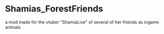 # Shamias_ForestFriends
 a mod made for the vtuber "ShamiaLive" of several of her friends as ingame animals
